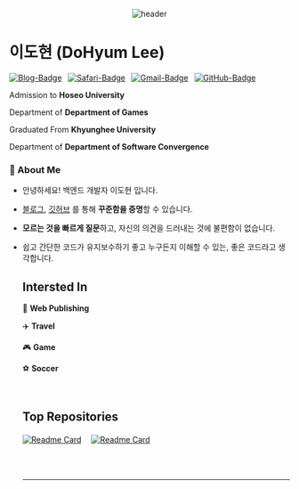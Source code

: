 <div align=center>

![header](https://capsule-render.vercel.app/api?type=transparent&color=auto&height=150&section=header&text=👋WELCOME👋&fontSize=50&textAlign=center)

  <div align=left>

  # 이도현 (DoHyum Lee)

  [![Blog-Badge](https://img.shields.io/badge/-Blog-70CAC3?logo=jekyll&logoColor=white&style=flat)](https://ldhapple.github.io/)&ensp;
  [![Safari-Badge](https://img.shields.io/badge/-Protfolio-brightgreen?logo=Safari&logoColor=white&style=flat)](https://jjo-portfolio1.netlify.app/)&ensp;
  [![Gmail-Badge](https://img.shields.io/badge/-Gmail-EA4335?logo=Gmail&logoColor=white&style=flat)](mailto:lucky77796@gmail.com)&ensp;
  [![GitHub-Badge](https://img.shields.io/badge/-GitHub-181717?logo=github&style=flat)](https://github.com/ldhapple)

  Admission to **Hoseo University**
  
  Department of **Department of Games**
  
  Graduated From **Khyunghee University**

  Department of **Department of Software Convergence**

  ### 🚀 About Me

- 안녕하세요! 백엔드 개발자 이도현 입니다.
- [블로그](https://ldhapple.github.io/), [깃허브](https://github.com/ldhapple) 를 통해 **꾸준함을 증명**할 수 있습니다.
- **모르는 것을 빠르게 질문**하고, 자신의 의견을 드러내는 것에 불편함이 없습니다.
- 쉽고 간단한 코드가 유지보수하기 좋고 누구든지 이해할 수 있는, 좋은 코드라고 생각합니다.

  ## Intersted In

  :art: **Web Publishing**
  
  :airplane: **Travel**

  🎮 **Game**

  ⚽ **Soccer**

  <br/>

  ## Top Repositories

  <div display=flex>
    
  [![Readme Card](https://github-readme-stats.vercel.app/api/pin/?username=ldhapple&repo=Webtoon_recommender_web&show_owner=true)](https://github.com/ldhapple/Webtoon_recommender_web)　
  [![Readme Card](https://github-readme-stats.vercel.app/api/pin/?username=ldhapple&repo=House_recommendation&show_owner=true)](https://github.com/ldhapple/House_recommendation)
  
  </div>
  
  <br/>
  
  <br>
  
  ---
  </div>
</div>

